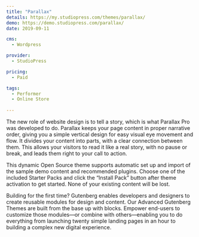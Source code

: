 ```yaml
---
title: "Parallax"
details: https://my.studiopress.com/themes/parallax/
demo: https://demo.studiopress.com/parallax/
date: 2019-09-11

cms: 
  - Wordpress

provider: 
  - StudioPress

pricing:
  - Paid

tags:
  - Performer
  - Online Store
  
---
```


The new role of website design is to tell a story, which is what Parallax Pro was developed to do. Parallax keeps your page content in proper narrative order, giving you a simple vertical design for easy visual eye movement and flow. It divides your content into parts, with a clear connection between them. This allows your visitors to read it like a real story, with no pause or break, and leads them right to your call to action.

This dynamic Open Source theme supports automatic set up and import of the sample demo content and recommended plugins. Choose one of the included Starter Packs and click the “Install Pack” button after theme activation to get started. None of your existing content will be lost.

Building for the first time? Gutenberg enables developers and designers to create reusable modules for design and content. Our Advanced Gutenberg Themes are built from the base up with blocks. Empower end-users to customize those modules—or combine with others—enabling you to do everything from launching twenty simple landing pages in an hour to building a complex new digital experience.
